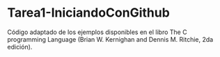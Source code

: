 # Tarea1-IniciandoConGithub

Código adaptado de los ejemplos disponibles en el libro The C programming Language (Brian W. Kernighan and Dennis M. Ritchie, 2da edición).
